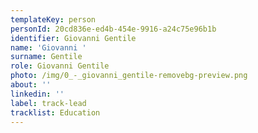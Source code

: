 ```yaml
---
templateKey: person
personId: 20cd836e-ed4b-454e-9916-a24c75e96b1b
identifier: Giovanni Gentile
name: 'Giovanni '
surname: Gentile
role: Giovanni Gentile
photo: /img/0_-_giovanni_gentile-removebg-preview.png
about: ''
linkedin: ''
label: track-lead
tracklist: Education
---
```

